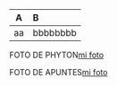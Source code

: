 |A|B|
|:-:|:-|
|aa|bbbbbbbb|


FOTO DE PHYTON[mi foto](https://github.com/hugoserr/hugoserr/commit/3e851a89908d082ac277cff604680fdf6de30774#diff-e7e8c569bf0787789fc4acfa0417d39d765be92217a321d96ddbc4548ddb7207)



FOTO DE APUNTES[mi foto](https://github.com/hugoserr/hugoserr/commit/3e851a89908d082ac277cff604680fdf6de30774)
